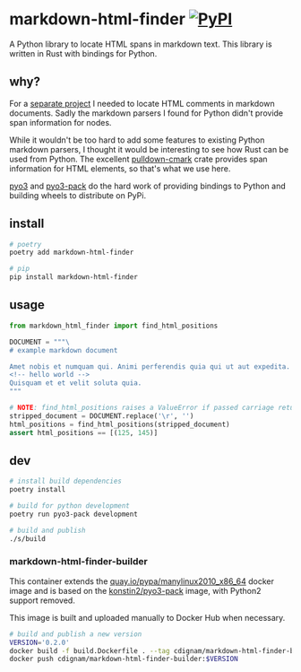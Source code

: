 # markdown-html-finder [![PyPI](https://img.shields.io/pypi/v/markdown-html-finder.svg)](https://pypi.org/project/markdown-html-finder/)

A Python library to locate HTML spans in markdown text. This library is written in Rust with bindings for Python.

## why?
For a [separate project](https://github.com/chdsbd/kodiak) I needed to locate HTML comments in markdown documents. Sadly the markdown parsers I found for Python didn't provide span information for nodes.

While it wouldn't be too hard to add some features to existing Python markdown parsers, I thought it would be interesting to see how Rust can be used from Python. The excellent [pulldown-cmark](https://github.com/raphlinus/pulldown-cmark) crate provides span information for HTML elements, so that's what we use here.

[pyo3](https://github.com/PyO3/pyo3) and [pyo3-pack](https://github.com/PyO3/pyo3-pack) do the hard work of providing bindings to Python and building wheels to distribute on PyPi.

## install

```bash
# poetry
poetry add markdown-html-finder

# pip
pip install markdown-html-finder
```

## usage

```python
from markdown_html_finder import find_html_positions

DOCUMENT = """\
# example markdown document

Amet nobis et numquam qui. Animi perferendis quia qui ut aut expedita. Ut eveniet quia quaerat.
<!-- hello world -->
Quisquam et et velit soluta quia.
"""

# NOTE: find_html_positions raises a ValueError if passed carriage returns `\r`
stripped_document = DOCUMENT.replace('\r', '')
html_positions = find_html_positions(stripped_document)
assert html_positions == [(125, 145)]
```

## dev
```bash
# install build dependencies
poetry install

# build for python development
poetry run pyo3-pack development

# build and publish
./s/build
```

### markdown-html-finder-builder
This container extends the [quay.io/pypa/manylinux2010_x86_64](https://quay.io/pypa/manylinux2010_x86_64) docker image and is based on the [konstin2/pyo3-pack](https://hub.docker.com/r/konstin2/pyo3-pack) image, with Python2 support removed.

This image is built and uploaded manually to Docker Hub when necessary.

```bash
# build and publish a new version
VERSION='0.2.0'
docker build -f build.Dockerfile . --tag cdignam/markdown-html-finder-builder:$VERSION
docker push cdignam/markdown-html-finder-builder:$VERSION
```
